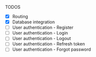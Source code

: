 TODOS

- [x] Routing
- [x] Database integration
- [ ] User authentication - Register
- [ ] User authentication - Login
- [ ] User authentication - Logout
- [ ] User authentication - Refresh token
- [ ] User authentication - Forgot password
